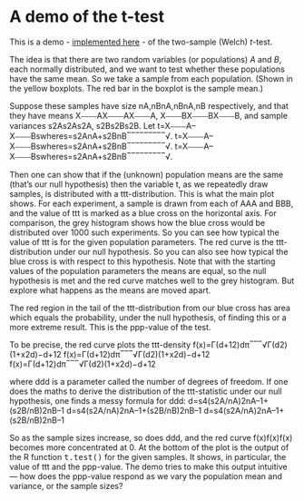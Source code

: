 # A demo of the t-test

This is a demo - <a href="http://54.229.3.49:443/shiny/ttest/">implemented here</a> - of the two-sample (Welch) <i>t</i>-test. 

The idea is that there are two random variables (or populations) <i>A</i> and <i>B</i>, each normally distributed, and we want to test whether these populations have the same mean. So we take a sample from each population. (Shown in the yellow boxplots. The red bar in the boxplot is the sample mean.)

Suppose these samples have size nA,nBnA,nBnA,nB respectively, and that they have means X⎯⎯⎯⎯AX⎯⎯⎯⎯AX⎯⎯⎯⎯A, X⎯⎯⎯⎯BX⎯⎯⎯⎯BX⎯⎯⎯⎯B, and sample variances s2As2As2A, s2Bs2Bs2B. Let
t=X⎯⎯⎯⎯A–X⎯⎯⎯⎯Bswheres=s2AnA+s2BnB‾‾‾‾‾‾‾‾‾√.
t=X⎯⎯⎯⎯A–X⎯⎯⎯⎯Bswheres=s2AnA+s2BnB‾‾‾‾‾‾‾‾‾√.
t=X⎯⎯⎯⎯A–X⎯⎯⎯⎯Bswheres=s2AnA+s2BnB‾‾‾‾‾‾‾‾‾√.

Then one can show that if the (unknown) population means are the same (that’s our null hypothesis) then the variable t, as we repeatedly draw samples, is distributed with a ttt-distribution.
This is what the main plot shows. For each experiment, a sample is drawn from each of AAA and BBB, and the value of ttt is marked as a blue cross on the horizontal axis. For comparison, the grey histogram shows how the blue cross would be distributed over 1000 such experiments. So you can see how typical the value of ttt is for the given population parameters. The red curve is the ttt-distribution under our null hypothesis. So you can also see how typical the blue cross is with respect to this hypothesis. Note that with the starting values of the population parameters the means are equal, so the null hypothesis is met and the red curve matches well to the grey histogram. But explore what happens as the means are moved apart.

The red region in the tail of the ttt-distribution from our blue cross has area which equals the probability, under the null hypothesis, of finding this or a more extreme result. This is the ppp-value of the test.

To be precise, the red curve plots the ttt-density
f(x)=Γ(d+12)dπ‾‾‾√Γ(d2)(1+x2d)−d+12
f(x)=Γ(d+12)dπ‾‾‾√Γ(d2)(1+x2d)−d+12
f(x)=Γ(d+12)dπ‾‾‾√Γ(d2)(1+x2d)−d+12

where ddd is a parameter called the number of degrees of freedom. If one does the maths to derive the distribution of the ttt-statistic under our null hypothesis, one finds a messy formula for ddd:
d=s4(s2A/nA)2nA–1+(s2B/nB)2nB–1
d=s4(s2A/nA)2nA–1+(s2B/nB)2nB–1
d=s4(s2A/nA)2nA–1+(s2B/nB)2nB–1

So as the sample sizes increase, so does ddd, and the red curve f(x)f(x)f(x) becomes more concentrated at 0.
At the bottom of the plot is the output of the R function <tt>t.test()</tt> for the given samples. It shows, in particular, the value of ttt and the ppp-value. The demo tries to make this output intuitive — how does the ppp-value respond as we vary the population mean and variance, or the sample sizes?

